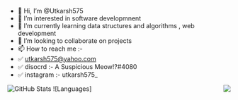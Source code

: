 

- 👋 Hi, I’m @Utkarsh575
- 👀 I’m interested in software developmnent 
- 🌱 I’m currently learning data structures and algorithms , web development
- 💞️ I’m looking to collaborate on projects 
- 📫 How to reach me :- 
- ✅  utkarsh575@yahoo.com
- ✅  disocrd :- A Suspicious Meow!?#4080 
- ✅  instagram :- utkarsh575_

![GitHub Stats](https://github-readme-stats.vercel.app/api?username=utkarsh575&theme=radical)
![Languages] <img align="right" src="https://github-readme-stats.vercel.app/api/top-langs/?username=utkarsh575" />

<!---
Utkarsh575/Utkarsh575 is a ✨ special ✨ repository because its `README.md` (this file) appears on your GitHub profile.
You can click the Preview link to take a look at your changes.
--->
